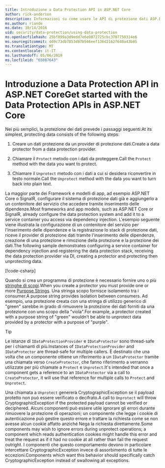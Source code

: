 ```yaml
---
title: Introduzione a Data Protection API in ASP.NET Core
author: rick-anderson
description: Informazioni su come usare le API di protezione dati ASP.NET Core per la protezione e rimozione della protezione dei dati in un'app.
ms.author: riande
ms.date: 10/14/2016
uid: security/data-protection/using-data-protection
ms.openlocfilehash: 25bf099a3d9edd7e6e0872725cbc3707750314e6
ms.sourcegitcommit: dd9c73db7853d87b566eef136d2162f648a43b85
ms.translationtype: MT
ms.contentlocale: it-IT
ms.lasthandoff: 05/06/2019
ms.locfileid: "65087643"
---
```

# <a name="get-started-with-the-data-protection-apis-in-aspnet-core"></a><span data-ttu-id="dc931-103">Introduzione a Data Protection API in ASP.NET Core</span><span class="sxs-lookup"><span data-stu-id="dc931-103">Get started with the Data Protection APIs in ASP.NET Core</span></span>

<a name="security-data-protection-getting-started"></a>

<span data-ttu-id="dc931-104">Nei più semplici, la protezione dei dati prevede i passaggi seguenti:</span><span class="sxs-lookup"><span data-stu-id="dc931-104">At its simplest, protecting data consists of the following steps:</span></span>

1. <span data-ttu-id="dc931-105">Creare un dati protezione da un provider di protezione dati.</span><span class="sxs-lookup"><span data-stu-id="dc931-105">Create a data protector from a data protection provider.</span></span>

2. <span data-ttu-id="dc931-106">Chiamare il `Protect` metodo con i dati da proteggere.</span><span class="sxs-lookup"><span data-stu-id="dc931-106">Call the `Protect` method with the data you want to protect.</span></span>

3. <span data-ttu-id="dc931-107">Chiamare il `Unprotect` metodo con i dati a cui si desidera riconvertire in testo normale.</span><span class="sxs-lookup"><span data-stu-id="dc931-107">Call the `Unprotect` method with the data you want to turn back into plain text.</span></span>

<span data-ttu-id="dc931-108">La maggior parte dei Framework e modelli di app, ad esempio ASP.NET Core o SignalR, configurare il sistema di protezione dati già e aggiungerlo a un contenitore del servizio che accedere tramite inserimento delle dipendenze.</span><span class="sxs-lookup"><span data-stu-id="dc931-108">Most frameworks and app models, such as ASP.NET Core or SignalR, already configure the data protection system and add it to a service container you access via dependency injection.</span></span> <span data-ttu-id="dc931-109">L'esempio seguente viene illustrata la configurazione di un contenitore del servizio per l'inserimento delle dipendenze e la registrazione lo stack di protezione dati, riceve il provider di protezione dati tramite l'inserimento delle dipendenze, creazione di una protezione e rimozione della protezione e la protezione dei dati.</span><span class="sxs-lookup"><span data-stu-id="dc931-109">The following sample demonstrates configuring a service container for dependency injection and registering the data protection stack, receiving the data protection provider via DI, creating a protector and protecting then unprotecting data.</span></span>

[!code-csharp[](../../security/data-protection/using-data-protection/samples/protectunprotect.cs?highlight=26,34,35,36,37,38,39,40)]

<span data-ttu-id="dc931-110">Quando si crea un programma di protezione è necessario fornire uno o più [stringhe di scopi](xref:security/data-protection/consumer-apis/purpose-strings).</span><span class="sxs-lookup"><span data-stu-id="dc931-110">When you create a protector you must provide one or more [Purpose Strings](xref:security/data-protection/consumer-apis/purpose-strings).</span></span> <span data-ttu-id="dc931-111">Una stringa scopo fornisce isolamento tra i consumer.</span><span class="sxs-lookup"><span data-stu-id="dc931-111">A purpose string provides isolation between consumers.</span></span> <span data-ttu-id="dc931-112">Ad esempio, una protezione creata con una stringa di utilizzo generico di "green" sarebbe in grado di rimuovere la protezione dei dati forniti da una protezione con uno scopo della "viola".</span><span class="sxs-lookup"><span data-stu-id="dc931-112">For example, a protector created with a purpose string of "green" wouldn't be able to unprotect data provided by a protector with a purpose of "purple".</span></span>

>[!TIP]
> <span data-ttu-id="dc931-113">Le istanze di `IDataProtectionProvider` e `IDataProtector` sono thread-safe per i chiamanti di più.</span><span class="sxs-lookup"><span data-stu-id="dc931-113">Instances of `IDataProtectionProvider` and `IDataProtector` are thread-safe for multiple callers.</span></span> <span data-ttu-id="dc931-114">È destinato che una volta che un componente ottiene un riferimento a un `IDataProtector` tramite una chiamata verso `CreateProtector`, che fanno riferimento a verranno utilizzate per più chiamate a `Protect` e `Unprotect`.</span><span class="sxs-lookup"><span data-stu-id="dc931-114">It's intended that once a component gets a reference to an `IDataProtector` via a call to `CreateProtector`, it will use that reference for multiple calls to `Protect` and `Unprotect`.</span></span>
>
><span data-ttu-id="dc931-115">Una chiamata a `Unprotect` genererà CryptographicException se il payload protetto non può essere verificato o decifrato.</span><span class="sxs-lookup"><span data-stu-id="dc931-115">A call to `Unprotect` will throw CryptographicException if the protected payload cannot be verified or deciphered.</span></span> <span data-ttu-id="dc931-116">Alcuni componenti può essere utile ignorare gli errori durante rimuovere la protezione di operazioni; un componente che legge i cookie di autenticazione può gestire questo errore e trattare la richiesta come se non avesse alcun cookie affatto anziché Nega la richiesta direttamente.</span><span class="sxs-lookup"><span data-stu-id="dc931-116">Some components may wish to ignore errors during unprotect operations; a component which reads authentication cookies might handle this error and treat the request as if it had no cookie at all rather than fail the request outright.</span></span> <span data-ttu-id="dc931-117">I componenti che questo comportamento devono in particolare intercettare CryptographicException invece di assorbimento di tutte le eccezioni.</span><span class="sxs-lookup"><span data-stu-id="dc931-117">Components which want this behavior should specifically catch CryptographicException instead of swallowing all exceptions.</span></span>
